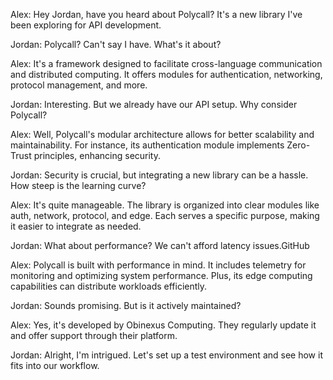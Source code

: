 Alex: Hey Jordan, have you heard about Polycall? It's a new library I've been exploring for API development.​

Jordan: Polycall? Can't say I have. What's it about?​

Alex: It's a framework designed to facilitate cross-language communication and distributed computing. It offers modules for authentication, networking, protocol management, and more.​

Jordan: Interesting. But we already have our API setup. Why consider Polycall?​

Alex: Well, Polycall's modular architecture allows for better scalability and maintainability. For instance, its authentication module implements Zero-Trust principles, enhancing security.​

Jordan: Security is crucial, but integrating a new library can be a hassle. How steep is the learning curve?​

Alex: It's quite manageable. The library is organized into clear modules like auth, network, protocol, and edge. Each serves a specific purpose, making it easier to integrate as needed.​

Jordan: What about performance? We can't afford latency issues.​
GitHub

Alex: Polycall is built with performance in mind. It includes telemetry for monitoring and optimizing system performance. Plus, its edge computing capabilities can distribute workloads efficiently.​

Jordan: Sounds promising. But is it actively maintained?​

Alex: Yes, it's developed by Obinexus Computing. They regularly update it and offer support through their platform.​

Jordan: Alright, I'm intrigued. Let's set up a test environment and see how it fits into our workflow.